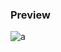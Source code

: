### Preview
![a](https://github.com/Eazvy/UILibs/blob/main/ESP/DrawingChams/Screenshot%202023-06-22%20111711.png?raw=true)
